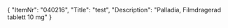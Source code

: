 {
  "ItemNr": "040216",
  "Title": "test",
  "Description": "Palladia, Filmdragerad tablett 10 mg"
}
